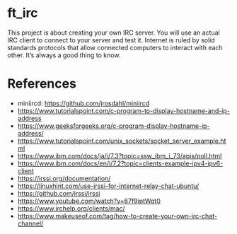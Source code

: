 # ft_irc
This project is about creating your own IRC server. You will use an actual IRC client to connect to your server and test it. Internet is ruled by solid standards protocols that allow connected computers to interact with each other. It’s always a good thing to know.
# References
- miniircd: https://github.com/jrosdahl/miniircd
- https://www.tutorialspoint.com/c-program-to-display-hostname-and-ip-address
- https://www.geeksforgeeks.org/c-program-display-hostname-ip-address/
- https://www.tutorialspoint.com/unix_sockets/socket_server_example.html
- https://www.ibm.com/docs/ja/i/7.3?topic=ssw_ibm_i_73/apis/poll.html
- https://www.ibm.com/docs/en/i/7.2?topic=clients-example-ipv4-ipv6-client
- https://irssi.org/documentation/
- https://linuxhint.com/use-irssi-for-internet-relay-chat-ubuntu/
- https://github.com/irssi/irssi
- https://www.youtube.com/watch?v=67f9iptWqt0
- https://www.irchelp.org/clients/mac/
- https://www.makeuseof.com/tag/how-to-create-your-own-irc-chat-channel/